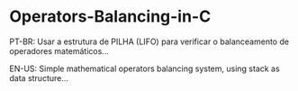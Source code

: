 # Operators-Balancing-in-C

PT-BR:
Usar a estrutura de PILHA (LIFO) para verificar o balanceamento de operadores matemáticos...

EN-US:
Simple mathematical operators balancing system, using stack as data structure...
